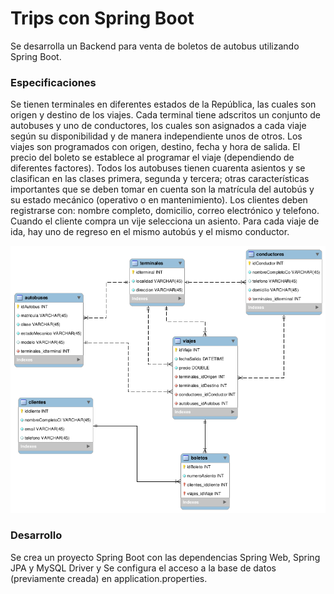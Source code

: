 # Trips con Spring Boot

Se desarrolla un Backend para venta de boletos de autobus utilizando Spring Boot.

### Especificaciones
Se tienen terminales en diferentes estados de la República, las cuales son origen y destino de los viajes. Cada terminal tiene adscritos un conjunto de autobuses y uno de conductores, los cuales son asignados a cada viaje según su disponibilidad y de manera independiente unos de otros. Los viajes son programados con origen, destino, fecha y hora de salida. El precio del boleto se establece al programar el viaje (dependiendo de diferentes factores). Todos los autobuses tienen cuarenta asientos y se clasifican en las clases primera, segunda y tercera; otras características importantes que se deben tomar en cuenta son la matrícula del autobús y su estado mecánico (operativo o en mantenimiento). Los clientes deben registrarse con: nombre completo, domicilio, correo electrónico y telefono. Cuando el cliente compra un vije selecciona un asiento. Para cada viaje de ida, hay uno de regreso en el mismo autobús y el mismo conductor.

![tripsSpringBootDBdeer.png](./imgs/tripsSpringBootDBdeer.png)

### Desarrollo

Se crea un proyecto Spring Boot con las dependencias Spring Web, Spring JPA y MySQL Driver y Se configura el acceso a la base de datos (previamente creada) en application.properties.




